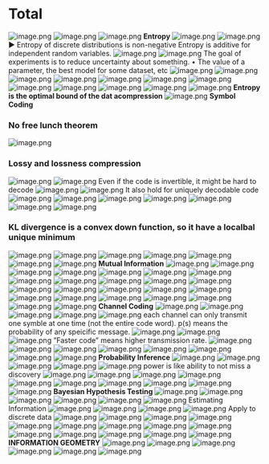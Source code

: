 # Total
![image.png](image.png)
![image.png](image%204.png)
![image.png](image%205.png)
**Entropy**
![image.png](image%207.png)
![image.png](image%208.png)
▶ Entropy of discrete distributions is non-negative
Entropy is additive for independent random variables.
![image.png](image%209.png)
![image.png](image%2010.png)
The goal of experiments is to reduce uncertainty about something.
• The value of a parameter, the best model for some dataset, etc
![image.png](image%2011.png)
![image.png](image%2012.png)
![image.png](image%20201.png)
![image.png](image%2013.png)
![image.png](image%2014.png)
![image.png](image%2015.png)
![image.png](image%2016.png)
![image.png](image%2017.png)
![image.png](image%2018.png)
![image.png](image%2019.png)
![image.png](image%2020.png)
![image.png](image%2021.png)
**Entropy is the optimal bound of the dat acompression**
![image.png](image%2022.png)
**Symbol Coding**
### No free lunch theorem
![image.png](image%2023.png)
### Lossy and lossness compression
![image.png](image%2024.png)
![image.png](image%2025.png)
Even if the code is invertible, it might be hard to decode
![image.png](image%2026.png)
![image.png](image%2027.png)
It also hold for uniquely decodable code
![image.png](image%2028.png)
![image.png](image%2029.png)
![image.png](image%2030.png)
![image.png](image%2031.png)
![image.png](image%2032.png)
![image.png](image%2033.png)
![image.png](image%2034.png)
### KL divergence is a convex down function, so it have a localbal unique minimum
![image.png](image%2035.png)
![image.png](image%2036.png)
![image.png](image%2037.png)
![image.png](image%2038.png)
![image.png](image%2039.png)
![image.png](image%2040.png)
![image.png](image%2041.png)
**Mutual Information**
![image.png](image%2042.png)
![image.png](image%2043.png)
![image.png](image%2044.png)
![image.png](image%2045.png)
![image.png](image%2046.png)
![image.png](image%2047.png)
![image.png](image%2048.png)
![image.png](image%2049.png)
![image.png](image%2050.png)
![image.png](image%2051.png)
![image.png](image%2052.png)
![image.png](image%2053.png)
![image.png](image%2054.png)
![image.png](image%2055.png)
![image.png](image%2056.png)
![image.png](image%2057.png)
![image.png](image%2058.png)
![image.png](image%2059.png)
![image.png](image%2060.png)
![image.png](image%2061.png)
![image.png](image%2062.png)
![image.png](image%2063.png)
![image.png](image%2065.png)
![image.png](image%2066.png)
**Channel Coding**
![image.png](image%2067.png)
![image.png](image%2068.png)
![image.png](image%2069.png)
![image.png](image%2070.png)
![image.png](image%2071.png)
each channel can only transmit one symble at one time (not the entire code word). p(s) means the probability of any speicific message.
![image.png](image%2072.png)
![image.png](image%2073.png)
![image.png](image%2074.png)
”Faster code” means higher transmission rate.
![image.png](image%2075.png)
![image.png](image%2076.png)
![image.png](image%2077.png)
![image.png](image%2078.png)
![image.png](image%2079.png)
![image.png](image%2080.png)
![image.png](image%2081.png)
![image.png](image%2082.png)
**Probability Inference**
![image.png](image%2084.png)
![image.png](image%2085.png)
![image.png](image%2086.png)
![image.png](image%2087.png)
![image.png](image%2088.png)
power is like ability to not miss a discovery
![image.png](image%2089.png)
![image.png](image%2090.png)
![image.png](image%2091.png)
![image.png](image%2092.png)
![image.png](image%2093.png)
![image.png](image%2094.png)
![image.png](image%2095.png)
![image.png](image%2096.png)
![image.png](image%2097.png)
![image.png](image%2098.png)
**Bayesian Hypothesis Testing**
![image.png](image%2099.png)
![image.png](image%20100.png)
![image.png](image%20101.png)
![image.png](image%20102.png)
![image.png](image%20103.png)
![image.png](image%20104.png)
Estimating Information
![image.png](image%20105.png)
![image.png](image%20106.png)
![image.png](image%20107.png)
![image.png](image%20108.png)
Apply to discrete data
![image.png](image%20109.png)
![image.png](image%20110.png)
![image.png](image%20111.png)
![image.png](image%20112.png)
![image.png](image%20113.png)
![image.png](image%20115.png)
![image.png](image%20116.png)
![image.png](image%20117.png)
![image.png](image%20118.png)
![image.png](image%20119.png)
![image.png](image%20202.png)
![image.png](image%20120.png)
![image.png](image%20121.png)
![image.png](image%20122.png)
**INFORMATION GEOMETRY**
![image.png](image%20203.png)
![image.png](image%20204.png)
![image.png](image%20205.png)
![image.png](image%20206.png)
![image.png](image%20207.png)
![image.png](image%20208.png)




